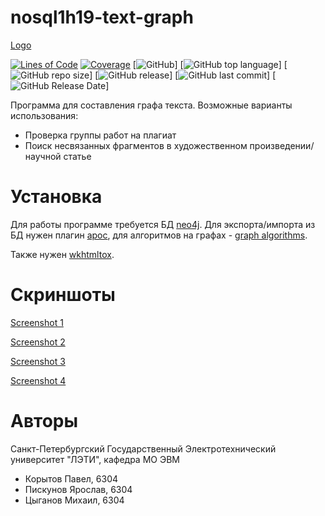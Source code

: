 # nosql1h19-text-graph
[Logo](/docs/pictures/logo_text.png?raw=true)


[![Lines of Code](https://sonarcloud.io/api/project_badges/measure?project=nosql1h19-text-graph&metric=ncloc)](https://sonarcloud.io/dashboard?id=nosql1h19-text-graph)
[![Coverage](https://sonarcloud.io/api/project_badges/measure?project=nosql1h19-text-graph&metric=coverage)](https://sonarcloud.io/dashboard?id=nosql1h19-text-graph) 
[![GitHub](https://img.shields.io/github/license/moevm/nosql1h19-text-graph.svg)]
[![GitHub top language](https://img.shields.io/github/languages/top/moevm/nosql1h19-text-graph.svg)]
[![GitHub repo size](https://img.shields.io/github/repo-size/moevm/nosql1h19-text-graph.svg)]
[![GitHub release](https://img.shields.io/github/release/moevm/nosql1h19-text-graph.svg)]
[![GitHub last commit](https://img.shields.io/github/last-commit/moevm/nosql1h19-text-graph.svg)]
[![GitHub Release Date](https://img.shields.io/github/release-date/moevm/nosql1h19-text-graph.svg)]

Программа для составления графа текста. Возможные варианты использования:
* Проверка группы работ на плагиат
* Поиск несвязанных фрагментов в художественном произведении/научной статье

# Установка
Для работы программе требуется БД [neo4j](https://neo4j.com/download/). Для экспорта/импорта из БД нужен плагин [apoc](https://neo4j-contrib.github.io/neo4j-apoc-procedures/), для алгоритмов на графах - [graph algorithms](https://github.com/neo4j-contrib/neo4j-graph-algorithms).

Также нужен [wkhtmltox](https://wkhtmltopdf.org/downloads.html).

# Скриншоты
[Screenshot 1](/docs/pictures/screenshot-1.png?raw=true)

[Screenshot 2](/docs/pictures/screenshot-2.png?raw=true)

[Screenshot 3](/docs/pictures/screenshot-3.png?raw=true)

[Screenshot 4](/docs/pictures/screenshot-4.png?raw=true)

# Авторы
Санкт-Петербургский Государственный Электротехнический университет "ЛЭТИ", кафедра МО ЭВМ

* Корытов Павел, 6304
* Пискунов Ярослав, 6304
* Цыганов Михаил, 6304

